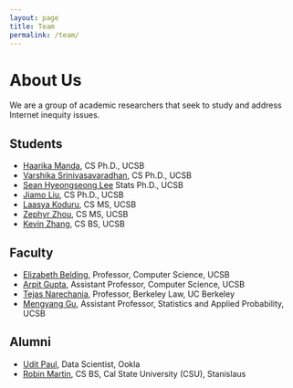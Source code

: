 ```yaml
---
layout: page
title: Team
permalink: /team/
---
```


# About Us

We are a group of academic researchers that seek to study and address Internet inequity issues.

## Students
- [Haarika Manda](#), CS Ph.D., UCSB
- [Varshika Srinivasavaradhan](#), CS Ph.D., UCSB
- [Sean Hyeongseong Lee](#) Stats Ph.D., UCSB
- [Jiamo Liu](https://jiamoliu.github.io/), CS Ph.D., UCSB
- [Laasya Koduru](#), CS MS, UCSB
- [Zephyr Zhou](#), CS MS, UCSB
- [Kevin Zhang](#), CS BS, UCSB

## Faculty
- [Elizabeth Belding](https://ebelding.cs.ucsb.edu/), Professor, Computer Science, UCSB
- [Arpit Gupta](https://sites.cs.ucsb.edu/~arpitgupta/), Assistant Professor, Computer Science, UCSB
- [Tejas Narechania](https://www.law.berkeley.edu/our-faculty/faculty-profiles/tejas-narechania/#tab_profile), Professor, Berkeley Law, UC Berkeley
- [Mengyang Gu](https://sites.google.com/site/michaelmengyanggu), Assistant Professor, Statistics and Applied Probability, UCSB

## Alumni
- [Udit Paul](https://u-paul.github.io/), Data Scientist, Ookla
- [Robin Martin](#), CS BS, Cal State University (CSU), Stanislaus
